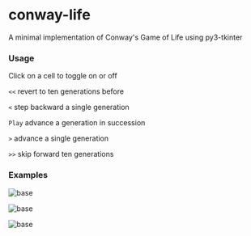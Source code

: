 # conway-life
A minimal implementation of Conway's Game of Life using py3-tkinter

### Usage

Click on a cell to toggle on or off

```<<``` revert to ten generations before

```<``` step backward a single generation

```Play``` advance a generation in succession

```>``` advance a single generation

```>>``` skip forward ten generations

### Examples

![base](https://github.com/Quiqucode/conway-life/blob/master/examples/1.PNG)


![base](https://github.com/Quiqucode/conway-life/blob/master/examples/2.PNG)


![base](https://github.com/Quiqucode/conway-life/blob/master/examples/3.PNG)

